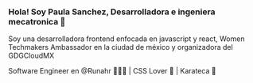 ### Hola! Soy Paula Sanchez, Desarrolladora e ingeniera mecatronica 👋

Soy una desarrolladora frontend enfocada en javascript y react, Women Techmakers Ambassador en la ciudad de méxico y organizadora del GDGCloudMX

Software Engineer en @Runahr 👩🏻‍💻 | CSS Lover 🎨 | Karateca 🥋
